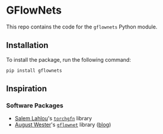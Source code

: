 # GFlowNets

This repo contains the code for the `gflownets` Python module.

## Installation

To install the package, run the following command:

```
pip install gflownets
```

## Inspiration

### Software Packages

- [Salem Lahlou](https://saleml.github.io/)'s [`torchgfn`](https://github.com/saleml/torchgfn) library
- [August Wester]()'s [`gflownet`](https://github.com/augustwester/gflownet/tree/main) library ([blog](https://sigmoidprime.com/post/gflownets/))